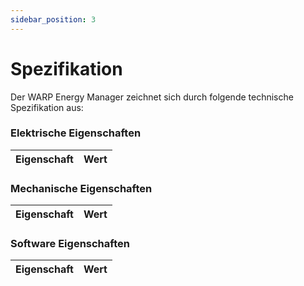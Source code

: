 ```yaml
---
sidebar_position: 3
---
```


# Spezifikation 

Der WARP Energy Manager zeichnet sich durch folgende technische Spezifikation aus:

### Elektrische Eigenschaften

| Eigenschaft | Wert |
|-|-|


### Mechanische Eigenschaften

| Eigenschaft | Wert |
|-|-|


### Software Eigenschaften

| Eigenschaft | Wert |
|-|-|
